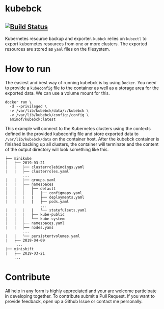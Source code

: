 # kubebck
[![Build Status](https://travis-ci.org/amimof/kubebck.svg?branch=master)](https://travis-ci.org/amimof/kubebck) 
---

Kubernetes resource backup and exporter. `kubbck` relies on `kubectl` to export kubernetes resources from one or more clusters. The exported resources are stored as `yaml` files on the filesystem.

# How to run
The easiest and best way of running kubebck is by using `Docker`. You need to provide a `kubeconfig` file to the container as well as a storage area for the exported data. We can use a volume mount for this.  
```
docker run \
  -d --privileged \
  -v /var/lib/kubebck/data/:/kubebck \
  -v /var/lib/kubebck/config:/config \
  amimof/kubebck:latest
```
This example will connect to the Kubernetes clusters using the contexts defined in the provided kubeconfig file and store exported data to `/var/lib/kubebck/data` on the container host. After the kubebck container is finished backing up all clusters, the container will terminate and the content of the output directory will look something like this.
```
├── minikube
|   ├── 2019-03-21
|   |   ├── clusterrolebindings.yaml 
|   |   ├── clusterroles.yaml
        ...
|   |   ├── groups.yaml
|   |   ├── namespaces                                                             
|   |   │   ├── default
|   |   |   |   ├── configmaps.yaml
|   |   |   |   ├── deployments.yaml
|   |   |   |   ├── pods.yaml
                ...
|   |   |   |   └── statefulsets.yaml      
|   |   |   ├── kube-public
|   |   │   └── kube-system
|   |   ├── namespaces.yaml
|   |   ├── nodes.yaml
        ...
|   |   └── persistentvolumes.yaml
|   ├── 2019-04-09
     ...
├── minishift
|   ├── 2019-03-21
    ...
```

# Contribute
All help in any form is highly appreciated and your are welcome participate in developing together. To contribute submit a Pull Request. If you want to provide feedback, open up a Github Issue or contact me personally.